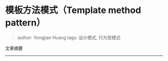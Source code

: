 # 模板方法模式（Template method pattern）
> author: Yongjian Huang
> tags: 设计模式, 行为型模式

文章摘要
**********
```

```
